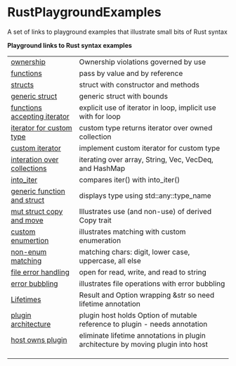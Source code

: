 # RustPlaygroundExamples
A set of links to playground examples that illustrate small bits of Rust syntax

**Playground links to Rust syntax examples**<br />

<table>
    <tr>
        <td style="border-right;">
<a href="https://play.rust-lang.org/?version=stable&mode=debug&edition=2018&gist=2e153e600daf37d3909ca2d6b5950f56">ownership</a>
        </td>
        <td>
        Ownership violations governed by use
        </td>
    </tr>
    <tr>
        <td>
<a href="https://play.rust-lang.org/?version=stable&mode=debug&edition=2018&gist=e41f33b89b939afa8476aa84981e4345">functions</a>
        </td>
        <td>
           pass by value and by reference 
        </td>
    </tr>
    <tr>
        <td>
<a href="https://play.rust-lang.org/?version=stable&mode=debug&edition=2018&gist=0e149a761bf748f4a2b9f7acc120e816">structs</a>
        </td>
        <td>
           struct with constructor and methods 
        </td>
    </tr>
    <tr>
        <td>
<a href="https://play.rust-lang.org/?version=stable&mode=debug&edition=2018&gist=7dd8fee11e0afe4f1772b6eaa63031b8">generic struct</a>
        </td>
        <td>
            generic struct with bounds
        </td>
    </tr>
    <tr>
        <td>
<a href="https://play.rust-lang.org/?version=stable&mode=debug&edition=2018&gist=53030e9e8e06413538dfa61f3d02f2e8">functions accepting iterator</a>
        </td>
        <td>
            explicit use of iterator in loop, implicit use with for loop
        </td>
    </tr>
    <tr>
        <td>
            <a href="https://play.rust-lang.org/?version=stable&mode=debug&edition=2018&gist=9aef988e218bfbdd5df2601e99099b83">iterator for custom type
        </td>
        <td>
            custom type returns iterator over owned collection
        </td>
    <tr>
    <tr>
        <td>
            <a href="https://play.rust-lang.org/?version=stable&mode=debug&edition=2018&gist=9932c42551e26a53754be10fdb93cd9e">custom iterator
        </td>
        <td>
            implement custom iterator for custom type
        </td>
    <tr>
        <td>
            <a href="https://play.rust-lang.org/?version=stable&mode=debug&edition=2018&gist=d871a66bd82f6001ee6cb75a5572a975">interation over collections</a>
        </td>
        <td>
            iterating over array, String, Vec, VecDeq, and HashMap
        </td>
    </tr>
    <tr>
        <td>
            <a href="https://play.rust-lang.org/?version=stable&mode=debug&edition=2018&gist=0fd39d1d6629d52d42e225f292d06db4">into_iter</a>
        </td>
        <td>
            compares iter() with into_iter()
        </td>
    </tr>
    <tr>
        <td>
            <a href="https://play.rust-lang.org/?version=stable&mode=debug&edition=2018&gist=c91bdd1431608e101471f3e43e54a73a">generic function and struct</a>
        </td>
        <td>
            displays type using std::any::type_name
        </td>
    </tr>
    <tr>
        <td>
            <a href="https://play.rust-lang.org/?version=stable&mode=debug&edition=2018&gist=784213671fd9d152118f8ca17ad29feb">mut struct copy and move</a>
        </td>
        <td>
           Illustrates use (and non-use) of derived Copy trait 
        </td>
    </tr>
    <tr>
        <td>
            <a href="https://play.rust-lang.org/?version=stable&mode=debug&edition=2018&gist=e609d2e8baf89018de7d236b2c946020">custom enumertion</a>
        </td>
        <td>
            illustrates matching with custom enumeration
        </td>
    </tr>
    <tr>
        <td>
            <a href="https://play.rust-lang.org/?version=stable&mode=debug&edition=2018&gist=d8ff223b3836c50e1d69e0fcce5b6769">non-enum matching</a>
        </td>
        <td>
            matching chars: digit, lower case, uppercase, all else
        </td>
    </tr>
    <tr>
        <td>
            <a href="https://play.rust-lang.org/?version=stable&mode=debug&edition=2018&gist=5e92f5a601fee0811f8b6ec57ab11cb9">file error handling</a>
        </td>
        <td>
            open for read, write, and read to string
        </td>
    </tr>
    <tr>
        <td>
            <a href="https://play.rust-lang.org/?version=stable&mode=debug&edition=2018&gist=6c4eca51d0547462043a8e00c1d063c5">error bubbling
        </td>
        <td>
            illustrates file operations with error bubbling
        </td>
    </tr>
    <tr>
        <td>
            <a href="https://play.rust-lang.org/?version=stable&mode=debug&edition=2018&gist=fc78d87ca01bce284c538ca9d59973a5>string conversions</a>
        </td>
        <td>
            convert between String, &str, PathBuf, &Path
        </td>
    </tr>
    <tr>
        <td>
            <a href="https://play.rust-lang.org/?version=stable&mode=debug&edition=2018&gist=290be3e0ee60bf077bc74a5246ed00ce">Lifetimes</a>
        </td>
        <td>
            Result and Option wrapping &str so need lifetime annotation
        </td>
    </tr>
    <tr>
        <td>
            <a href="https://play.rust-lang.org/?version=stable&mode=debug&edition=2018&gist=f5a6fdbf301309c94aeb5acd29def1d1">plugin architecture</a>
        </td>
        <td>
            plugin host holds Option of mutable reference to plugin - needs annotation
        </td>
    </tr>
    <tr>
        <td>
            <a href="https://play.rust-lang.org/?version=stable&mode=debug&edition=2018&gist=94b42df60f4f3b90f4b416c21d401592">host owns plugin
        </td>
        <td>
            eliminate lifetime annotations in plugin architecture by moving plugin into host
        </td>
    </tr>
    <tr>
        <td>
        </td>
        <td>
        </td>
    </tr>
    <tr>
        <td>
        </td>
        <td>
        </td>
    </tr>
    <tr>
        <td>
        </td>
        <td>
        </td>
    </tr>
</table>
